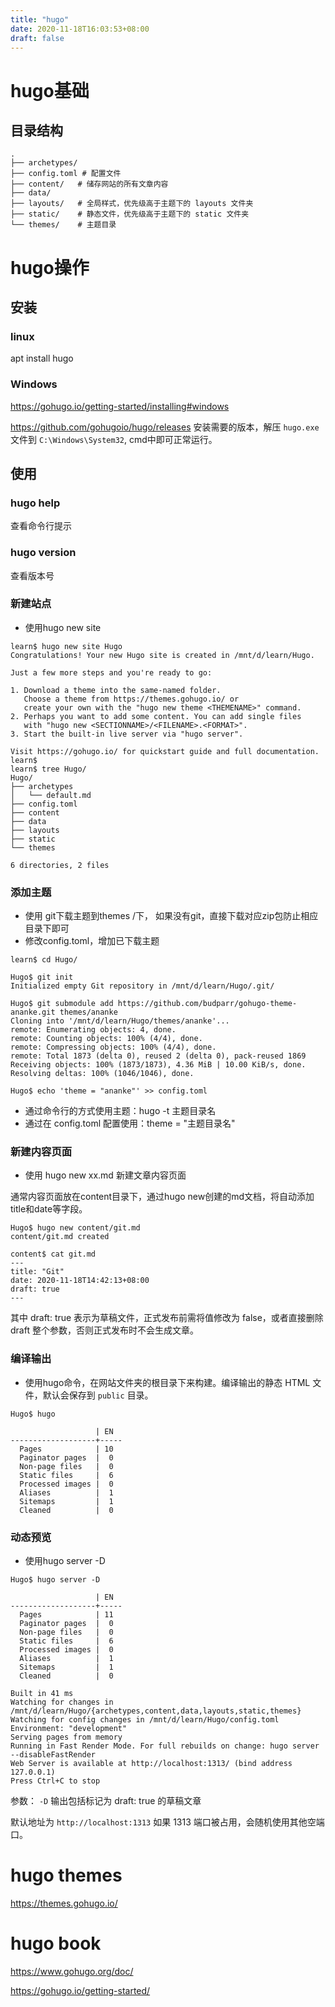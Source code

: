 ```yaml
---
title: "hugo"
date: 2020-11-18T16:03:53+08:00
draft: false
---
```


# hugo基础

## 目录结构

```
.
├── archetypes/
├── config.toml # 配置文件
├── content/   # 储存网站的所有文章内容
├── data/
├── layouts/   # 全局样式，优先级高于主题下的 layouts 文件夹
├── static/    # 静态文件，优先级高于主题下的 static 文件夹
└── themes/    # 主题目录
```



# hugo操作

## 安装

### linux

apt install hugo

### Windows

https://gohugo.io/getting-started/installing#windows

https://github.com/gohugoio/hugo/releases 安装需要的版本，解压 `hugo.exe` 文件到 `C:\Windows\System32`, cmd中即可正常运行。

## 使用

### hugo help

查看命令行提示

### hugo version

查看版本号

### 新建站点 

- 使用hugo new site 

```
learn$ hugo new site Hugo
Congratulations! Your new Hugo site is created in /mnt/d/learn/Hugo.

Just a few more steps and you're ready to go:

1. Download a theme into the same-named folder.
   Choose a theme from https://themes.gohugo.io/ or
   create your own with the "hugo new theme <THEMENAME>" command.
2. Perhaps you want to add some content. You can add single files
   with "hugo new <SECTIONNAME>/<FILENAME>.<FORMAT>".
3. Start the built-in live server via "hugo server".

Visit https://gohugo.io/ for quickstart guide and full documentation.
learn$
learn$ tree Hugo/
Hugo/
├── archetypes
│   └── default.md
├── config.toml
├── content
├── data
├── layouts
├── static
└── themes

6 directories, 2 files
```

### 添加主题

- 使用 git下载主题到themes /下， 如果没有git，直接下载对应zip包防止相应目录下即可
- 修改config.toml，增加已下载主题

```
learn$ cd Hugo/

Hugo$ git init
Initialized empty Git repository in /mnt/d/learn/Hugo/.git/

Hugo$ git submodule add https://github.com/budparr/gohugo-theme-ananke.git themes/ananke
Cloning into '/mnt/d/learn/Hugo/themes/ananke'...
remote: Enumerating objects: 4, done.
remote: Counting objects: 100% (4/4), done.
remote: Compressing objects: 100% (4/4), done.
remote: Total 1873 (delta 0), reused 2 (delta 0), pack-reused 1869
Receiving objects: 100% (1873/1873), 4.36 MiB | 10.00 KiB/s, done.
Resolving deltas: 100% (1046/1046), done.

Hugo$ echo 'theme = "ananke"' >> config.toml
```

- 通过命令行的方式使用主题：hugo -t 主题目录名
- 通过在 config.toml 配置使用：theme = "主题目录名"

### 新建内容页面

- 使用 hugo new xx.md 新建文章内容页面

通常内容页面放在content目录下，通过hugo new创建的md文档，将自动添加title和date等字段。

```
Hugo$ hugo new content/git.md
content/git.md created

content$ cat git.md
---
title: "Git"
date: 2020-11-18T14:42:13+08:00
draft: true
---
```

其中 draft: true 表示为草稿文件，正式发布前需将值修改为 false，或者直接删除 draft 整个参数，否则正式发布时不会生成文章。

### 编译输出

- 使用hugo命令，在网站文件夹的根目录下来构建。编译输出的静态 HTML 文件，默认会保存到 `public` 目录。

```
Hugo$ hugo

                   | EN
-------------------+-----
  Pages            | 10
  Paginator pages  |  0
  Non-page files   |  0
  Static files     |  6
  Processed images |  0
  Aliases          |  1
  Sitemaps         |  1
  Cleaned          |  0

```

### 动态预览

- 使用hugo server -D 

```
Hugo$ hugo server -D

                   | EN
-------------------+-----
  Pages            | 11
  Paginator pages  |  0
  Non-page files   |  0
  Static files     |  6
  Processed images |  0
  Aliases          |  1
  Sitemaps         |  1
  Cleaned          |  0

Built in 41 ms
Watching for changes in /mnt/d/learn/Hugo/{archetypes,content,data,layouts,static,themes}
Watching for config changes in /mnt/d/learn/Hugo/config.toml
Environment: "development"
Serving pages from memory
Running in Fast Render Mode. For full rebuilds on change: hugo server --disableFastRender
Web Server is available at http://localhost:1313/ (bind address 127.0.0.1)
Press Ctrl+C to stop
```

参数： `-D` 输出包括标记为 draft: true 的草稿文章

默认地址为 `http://localhost:1313` 如果 1313 端口被占用，会随机使用其他空端口。



# hugo themes

https://themes.gohugo.io/

# hugo book

https://www.gohugo.org/doc/

https://gohugo.io/getting-started/



